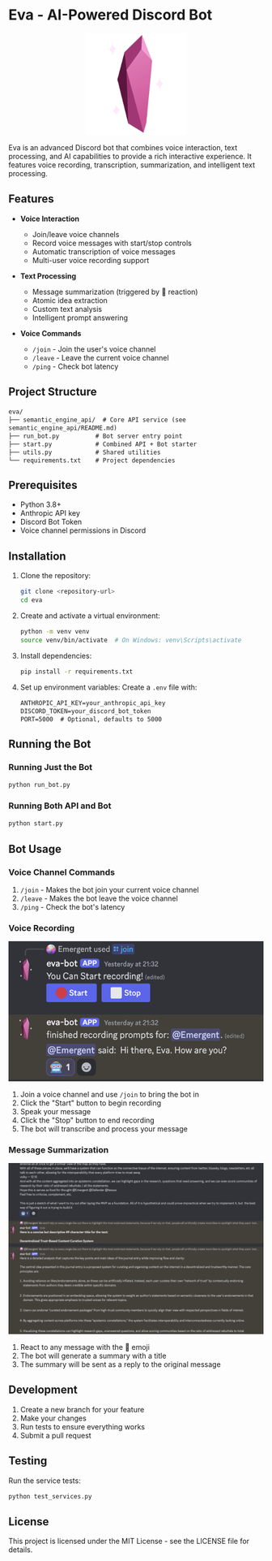 # Eva - AI-Powered Discord Bot

<p align="center">
  <img src="logo.png" alt="Eva Logo" width="200"/>
</p>

Eva is an advanced Discord bot that combines voice interaction, text processing, and AI capabilities to provide a rich interactive experience. It features voice recording, transcription, summarization, and intelligent text processing.

## Features

- **Voice Interaction**
  - Join/leave voice channels
  - Record voice messages with start/stop controls
  - Automatic transcription of voice messages
  - Multi-user voice recording support

- **Text Processing**
  - Message summarization (triggered by 🤖 reaction)
  - Atomic idea extraction
  - Custom text analysis
  - Intelligent prompt answering

- **Voice Commands**
  - `/join` - Join the user's voice channel
  - `/leave` - Leave the current voice channel
  - `/ping` - Check bot latency

## Project Structure

```
eva/
├── semantic_engine_api/  # Core API service (see semantic_engine_api/README.md)
├── run_bot.py          # Bot server entry point
├── start.py            # Combined API + Bot starter
├── utils.py            # Shared utilities
└── requirements.txt    # Project dependencies
```

## Prerequisites

- Python 3.8+
- Anthropic API key
- Discord Bot Token
- Voice channel permissions in Discord

## Installation

1. Clone the repository:
   ```bash
   git clone <repository-url>
   cd eva
   ```

2. Create and activate a virtual environment:
   ```bash
   python -m venv venv
   source venv/bin/activate  # On Windows: venv\Scripts\activate
   ```

3. Install dependencies:
   ```bash
   pip install -r requirements.txt
   ```

4. Set up environment variables:
   Create a `.env` file with:
   ```
   ANTHROPIC_API_KEY=your_anthropic_api_key
   DISCORD_TOKEN=your_discord_bot_token
   PORT=5000  # Optional, defaults to 5000
   ```

## Running the Bot

### Running Just the Bot

```bash
python run_bot.py
```

### Running Both API and Bot

```bash
python start.py
```

## Bot Usage

### Voice Channel Commands

1. `/join` - Makes the bot join your current voice channel
2. `/leave` - Makes the bot leave the voice channel
3. `/ping` - Check the bot's latency

### Voice Recording

![Voice Recording Interface](screenshot.png)

1. Join a voice channel and use `/join` to bring the bot in
2. Click the "Start" button to begin recording
3. Speak your message
4. Click the "Stop" button to end recording
5. The bot will transcribe and process your message

### Message Summarization

![Message Summarization](screenshot2.png)

1. React to any message with the 🤖 emoji
2. The bot will generate a summary with a title
3. The summary will be sent as a reply to the original message

## Development

1. Create a new branch for your feature
2. Make your changes
3. Run tests to ensure everything works
4. Submit a pull request

## Testing

Run the service tests:
```bash
python test_services.py
```

## License

This project is licensed under the MIT License - see the LICENSE file for details. 